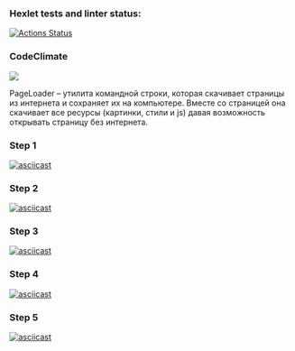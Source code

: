 ### Hexlet tests and linter status:
[![Actions Status](https://github.com/razamanaza/frontend-testing-react-project-lvl1/workflows/hexlet-check/badge.svg)](https://github.com/razamanaza/frontend-testing-react-project-lvl1/actions)

### CodeClimate
<a href="https://codeclimate.com/github/razamanaza/frontend-testing-react-project-lvl1/test_coverage"><img src="https://api.codeclimate.com/v1/badges/7046498e421fed01d411/test_coverage" /></a>

PageLoader – утилита командной строки, которая скачивает страницы из интернета и сохраняет их на компьютере. Вместе со страницей она скачивает все ресурсы (картинки, стили и js) давая возможность открывать страницу без интернета.

### Step 1

[![asciicast](https://asciinema.org/a/ybhkppPdr4bRiOAwVGgeXogTU.png)](https://asciinema.org/a/ybhkppPdr4bRiOAwVGgeXogTU)

### Step 2

[![asciicast](https://asciinema.org/a/NeEv5PineuKQ7BaSRe30DtLWG.png)](https://asciinema.org/a/NeEv5PineuKQ7BaSRe30DtLWG)

### Step 3

[![asciicast](https://asciinema.org/a/NeEv5PineuKQ7BaSRe30DtLWG.png)](https://asciinema.org/a/NeEv5PineuKQ7BaSRe30DtLWG)

### Step 4

[![asciicast](https://asciinema.org/a/7QOYUlikcmZ7ry9anxPWlAtO6.png)](https://asciinema.org/a/7QOYUlikcmZ7ry9anxPWlAtO6)

### Step 5

[![asciicast](https://asciinema.org/a/QeemDvv9RtSERY93FRSRLu8gg.png)](https://asciinema.org/a/QeemDvv9RtSERY93FRSRLu8gg)